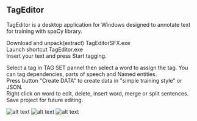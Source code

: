 ## TagEditor
TagEditor is a desktop application for Windows designed to annotate text for training with spaCy library.

Download and unpack(extract) TagEditorSFX.exe <br/>
Launch shortcut TagEditor.exe<br/>
Insert your text and press Start tagging. 

Select a tag in TAG SET pannel then select a word to assign the tag. You can tag dependencies, parts of speech and Named entities.<br/>
Press button "Create DATA" to create data in "simple training style" or JSON.<br/>
Right click on word to edit, delete, insert word, merge or split sentences.<br/>
Save project for future editing.


![alt text](https://raw.githubusercontent.com/GitDimma/Tag-Editor/master/pics/dep.png)
![alt text](https://raw.githubusercontent.com/GitDimma/Tag-Editor/master/pics/ner.png)
![alt text](https://raw.githubusercontent.com/GitDimma/Tag-Editor/master/pics/datpic.png)
